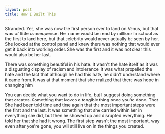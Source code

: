```yaml
---
layout: post
title: How I Built This 
---
```


Stranded. Yes, she was now the first person ever to land on Venus, but that 
was of little consequence. Her name would be read by millions in school as 
the first to land here, but that celebrity would never actually be seen by 
her. She looked at the control panel and knew there was nothing that would 
ever get it back into working order. She was the first and it was 
not clear this would also be her last.

There was something beautiful in his hate. It wasn't the hate itself as it 
was a disgusting display of racism and intolerance. It was what propelled 
the hate and the fact that although he had this hate, he didn't understand 
where it came from. It was at that moment that she realized that there was 
hope in changing him.

You can decide what you want to do in life, but I suggest doing something 
that creates. Something that leaves a tangible thing once you're done. That 
She had been told time and time again that the most important steps were the 
first and the last. It was something that she carried within her in everything 
she did, but then he showed up and disrupted everything. He told her that 
she had it wrong. The first step wasn't the most important. way even after 
you're gone, you will still live on in the things you created.

